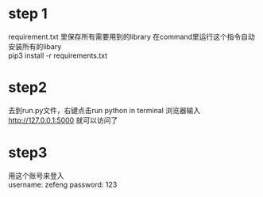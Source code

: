 # step 1 

requirement.txt 里保存所有需要用到的library 
在command里运行这个指令自动安装所有的libary  
pip3 install -r requirements.txt 

# step2 
去到run.py文件，右键点击run python in terminal 
浏览器输入 http://127.0.0.1:5000 就可以访问了 

# step3 
用这个账号来登入  
username: zefeng 
password: 123 
